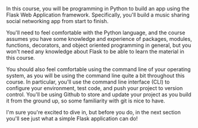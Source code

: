 In this course, you will be programming in Python to build an app using the Flask Web Application framework. Specifically, you'll build a music sharing social networking app from start to finish.

You'll need to feel comfortable with the Python language, and the course assumes you have some knowledge and experience of packages, modules, functions, decorators, and object oriented programming in general, but you won't need any knowledge about Flask to be able to learn the material in this course.

You should also feel comfortable using the command line of your operating system, as you will be using the command line quite a bit throughout this course. In particular, you'll use the command line interface (CLI) to configure your environment, test code, and push your project to version control. You'll be using Github to store and update your project as you build it from the ground up, so some familiarity with git is nice to have.

I'm sure you're excited to dive in, but before you do, in the next section you'll see just what a simple Flask application can do!